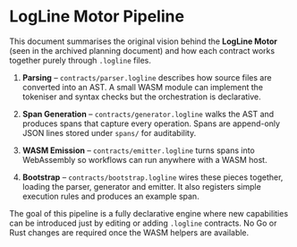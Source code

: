 # LogLine Motor Pipeline

This document summarises the original vision behind the **LogLine Motor**
(seen in the archived planning document) and how each contract works together
purely through `.logline` files.

1. **Parsing** – `contracts/parser.logline`
   describes how source files are converted into an AST. A small WASM module
   can implement the tokeniser and syntax checks but the orchestration is
   declarative.

2. **Span Generation** – `contracts/generator.logline`
   walks the AST and produces spans that capture every operation. Spans are
   append-only JSON lines stored under `spans/` for auditability.

3. **WASM Emission** – `contracts/emitter.logline`
   turns spans into WebAssembly so workflows can run anywhere with a WASM host.

4. **Bootstrap** – `contracts/bootstrap.logline`
   wires these pieces together, loading the parser, generator and emitter. It
   also registers simple execution rules and produces an example span.

The goal of this pipeline is a fully declarative engine where new capabilities
can be introduced just by editing or adding `.logline` contracts. No Go or Rust
changes are required once the WASM helpers are available.
